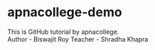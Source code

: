 # apnacollege-demo
This is  GitHub tutorial by apnacollege.
<br>
Author - Biswajit Roy
Teacher - Shradha Khapra
